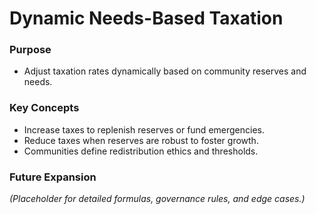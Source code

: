 # Dynamic Needs-Based Taxation

### Purpose

- Adjust taxation rates dynamically based on community reserves and needs.

### Key Concepts

- Increase taxes to replenish reserves or fund emergencies.
- Reduce taxes when reserves are robust to foster growth.
- Communities define redistribution ethics and thresholds.

### Future Expansion

_(Placeholder for detailed formulas, governance rules, and edge cases.)_